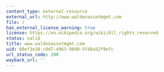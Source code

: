 ```yaml
---
content_type: external-resource
external_url: http://www.waldenassetmgmt.com
file: /
has_external_license_warning: true
license: https://en.wikipedia.org/wiki/All_rights_reserved
status: valid
title: www.waldenassetmgmt.com
uid: 60ef3e38-c8d7-4963-9840-5f48a52f9efc
url_status_code: 200
wayback_url: ''
---
```

